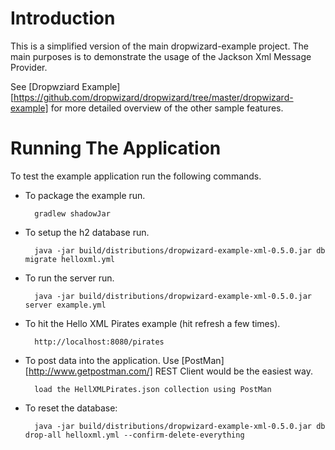 # Introduction

This is a simplified version of the main dropwizard-example project. The main purposes is to
demonstrate the usage of the Jackson Xml Message Provider.

See [Dropwziard Example][https://github.com/dropwizard/dropwizard/tree/master/dropwizard-example]
for more detailed overview of the other sample features.

# Running The Application

To test the example application run the following commands.

* To package the example run.

        gradlew shadowJar

* To setup the h2 database run.

        java -jar build/distributions/dropwizard-example-xml-0.5.0.jar db migrate helloxml.yml

* To run the server run.

        java -jar build/distributions/dropwizard-example-xml-0.5.0.jar server example.yml

* To hit the Hello XML Pirates example (hit refresh a few times).

	    http://localhost:8080/pirates

* To post data into the application. Use [PostMan][http://www.getpostman.com/] REST Client would be the easiest way.

        load the HellXMLPirates.json collection using PostMan

* To reset the database:

        java -jar build/distributions/dropwizard-example-xml-0.5.0.jar db drop-all helloxml.yml --confirm-delete-everything

